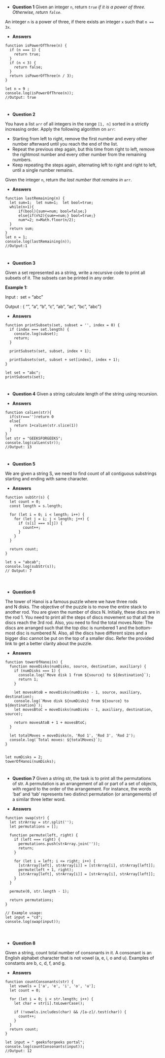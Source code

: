 #
* **Question 1**
Given an integer `n`, return *`true` if it is a power of three. Otherwise, return `false`*.

An integer `n` is a power of three, if there exists an integer `x` such that `n == 3x`.
* **Answers**

```
function isPowerOfThree(n) {
  if (n === 1) {
    return true;
  } 
  if (n < 3) {
    return false;
  }
  return isPowerOfThree(n / 3);
}

let n = 9 ;
console.log(isPowerOfThree(n));
//Output: true

```

#
* **Question 2**

You have a list `arr` of all integers in the range `[1, n]` sorted in a strictly increasing order. Apply the following algorithm on `arr`:

- Starting from left to right, remove the first number and every other number afterward until you reach the end of the list.
- Repeat the previous step again, but this time from right to left, remove the rightmost number and every other number from the remaining numbers.
- Keep repeating the steps again, alternating left to right and right to left, until a single number remains.

Given the integer `n`, return *the last number that remains in* `arr`.

* **Answers**

```
function lastRemaining(n) {
  let sum=1;  let num=1;  let bool=true;
  while(n>1){       
      if(bool){sum+=num; bool=false;}
      else{if(n%2){sum+=num;} bool=true;}
      num*=2; n=Math.floor(n/2);
  }
  return sum;
}
let n = 1;
console.log(lastRemaining(n));
//Output:1

```

#
* **Question 3**

Given a set represented as a string, write a recursive code to print all subsets of it. The subsets can be printed in any order.

**Example 1:**

Input :  set = “abc”

Output : { “”, “a”, “b”, “c”, “ab”, “ac”, “bc”, “abc”}
* **Answers**

```
function printSubsets(set, subset = '', index = 0) {
  if (index === set.length) {
    console.log(subset);
    return;
  }

  printSubsets(set, subset, index + 1);

  printSubsets(set, subset + set[index], index + 1);
}

let set = "abc";
printSubsets(set);

```

#
* **Question 4**
Given a string calculate length of the string using recursion.

* **Answers**

```
function calLen(str){
  if(str==='')return 0
  else{
    return 1+calLen(str.slice(1))
  }
}
let str = "GEEKSFORGEEKS";
console.log(calLen(str));
//Output: 13

```

#
* **Question 5**

We are given a string S, we need to find count of all contiguous substrings starting and ending with same character.

* **Answers**

```
function subStr(s) {
  let count = 0;
  const length = s.length;

  for (let i = 0; i < length; i++) {
    for (let j = i; j < length; j++) {
      if (s[i] === s[j]) {
        count++;
      }
    }
  }

  return count;
}

let s = "abcab";
console.log(subStr(s)); 
// Output: 7


```

#
* **Question 6**

The tower of Hanoi is a famous puzzle where we have three rods and N disks. The objective of the puzzle is to move the entire stack to another rod. You are given the number of discs N. Initially, these discs are in the rod 1. You need to print all the steps of discs movement so that all the discs reach the 3rd rod. Also, you need to find the total moves.Note: The discs are arranged such that the top disc is numbered 1 and the bottom-most disc is numbered N. Also, all the discs have different sizes and a bigger disc cannot be put on the top of a smaller disc. Refer the provided link to get a better clarity about the puzzle.

* **Answers**

```
function towerOfHanoi(n) {
  function moveDisks(numDisks, source, destination, auxiliary) {
    if (numDisks === 1) {
      console.log(`Move disk 1 from ${source} to ${destination}`);
      return 1; 
    }

    let movesAtoB = moveDisks(numDisks - 1, source, auxiliary, destination);
    console.log(`Move disk ${numDisks} from ${source} to ${destination}`);
    let movesBtoC = moveDisks(numDisks - 1, auxiliary, destination, source);

    return movesAtoB + 1 + movesBtoC; 
  }

  let totalMoves = moveDisks(n, 'Rod 1', 'Rod 3', 'Rod 2');
  console.log(`Total moves: ${totalMoves}`);
}


let numDisks = 2;
towerOfHanoi(numDisks);

```

#
* **Question 7**
Given a string str, the task is to print all the permutations of str. A permutation is an arrangement of all or part of a set of objects, with regard to the order of the arrangement. For instance, the words ‘bat’ and ‘tab’ represents two distinct permutation (or arrangements) of a similar three letter word.

* **Answers**

```
function swap(str) {
  let strArray = str.split('');
  let permutations = [];

  function permute(left, right) {
    if (left === right) {
      permutations.push(strArray.join(''));
      return;
    }

    for (let i = left; i <= right; i++) {
      [strArray[left], strArray[i]] = [strArray[i], strArray[left]];
      permute(left + 1, right);
      [strArray[left], strArray[i]] = [strArray[i], strArray[left]]; 
    }
  }

  permute(0, str.length - 1);

  return permutations;
}

// Example usage:
let input = "cd";
console.log(swap(input));


```

#
* **Question 8**

Given a string, count total number of consonants in it. A consonant is an English alphabet character that is not vowel (a, e, i, o and u). Examples of constants are b, c, d, f, and g.


* **Answers**

```
function countConsonants(str) {
  let vowels = ['a', 'e', 'i', 'o', 'u'];
  let count = 0;

  for (let i = 0; i < str.length; i++) {
    let char = str[i].toLowerCase();

    if (!vowels.includes(char) && /[a-z]/.test(char)) {
      count++;
    }
  }
  return count;
}

let input = " geeksforgeeks portal";
console.log(countConsonants(input));
//Output: 12

```